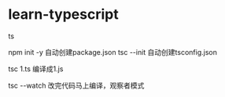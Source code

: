 # learn-typescript
ts 

npm init -y 自动创建package.json
tsc --init 自动创建tsconfig.json

tsc 1.ts 编译成1.js

tsc --watch 改完代码马上编译，观察者模式
